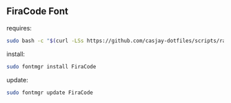 ## FiraCode Font  
    
requires:    
```bash
sudo bash -c "$(curl -LSs https://github.com/casjay-dotfiles/scripts/raw/master/install.sh)" 
```  
install:
```bash
sudo fontmgr install FiraCode
```
update:
```bash
sudo fontmgr update FiraCode
```

